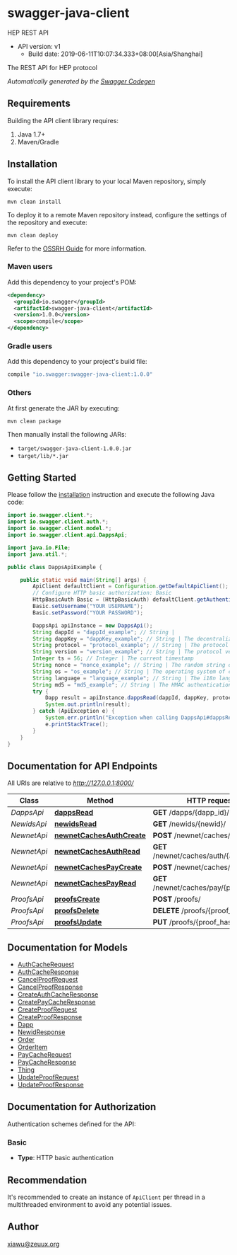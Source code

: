 # swagger-java-client

HEP REST API
- API version: v1
  - Build date: 2019-06-11T10:07:34.333+08:00[Asia/Shanghai]

The REST API for HEP protocol


*Automatically generated by the [Swagger Codegen](https://github.com/swagger-api/swagger-codegen)*


## Requirements

Building the API client library requires:
1. Java 1.7+
2. Maven/Gradle

## Installation

To install the API client library to your local Maven repository, simply execute:

```shell
mvn clean install
```

To deploy it to a remote Maven repository instead, configure the settings of the repository and execute:

```shell
mvn clean deploy
```

Refer to the [OSSRH Guide](http://central.sonatype.org/pages/ossrh-guide.html) for more information.

### Maven users

Add this dependency to your project's POM:

```xml
<dependency>
  <groupId>io.swagger</groupId>
  <artifactId>swagger-java-client</artifactId>
  <version>1.0.0</version>
  <scope>compile</scope>
</dependency>
```

### Gradle users

Add this dependency to your project's build file:

```groovy
compile "io.swagger:swagger-java-client:1.0.0"
```

### Others

At first generate the JAR by executing:

```shell
mvn clean package
```

Then manually install the following JARs:

* `target/swagger-java-client-1.0.0.jar`
* `target/lib/*.jar`

## Getting Started

Please follow the [installation](#installation) instruction and execute the following Java code:

```java
import io.swagger.client.*;
import io.swagger.client.auth.*;
import io.swagger.client.model.*;
import io.swagger.client.api.DappsApi;

import java.io.File;
import java.util.*;

public class DappsApiExample {

    public static void main(String[] args) {
        ApiClient defaultClient = Configuration.getDefaultApiClient();
        // Configure HTTP basic authorization: Basic
        HttpBasicAuth Basic = (HttpBasicAuth) defaultClient.getAuthentication("Basic");
        Basic.setUsername("YOUR USERNAME");
        Basic.setPassword("YOUR PASSWORD");

        DappsApi apiInstance = new DappsApi();
        String dappId = "dappId_example"; // String | 
        String dappKey = "dappKey_example"; // String | The decentralized application access key
        String protocol = "protocol_example"; // String | The protocol name. default is 'HEP'.
        String version = "version_example"; // String | The protocol version such as '1.0'
        Integer ts = 56; // Integer | The current timestamp
        String nonce = "nonce_example"; // String | The random string or auto-increment sequence
        String os = "os_example"; // String | The operating system of client such as ios, android, dweb,etc.
        String language = "language_example"; // String | The i18n language code such as zh, en, etc.
        String md5 = "md5_example"; // String | The HMAC authentication md5 checksum
        try {
            Dapp result = apiInstance.dappsRead(dappId, dappKey, protocol, version, ts, nonce, os, language, md5);
            System.out.println(result);
        } catch (ApiException e) {
            System.err.println("Exception when calling DappsApi#dappsRead");
            e.printStackTrace();
        }
    }
}
```

## Documentation for API Endpoints

All URIs are relative to *http://127.0.0.1:8000/*

Class | Method | HTTP request | Description
------------ | ------------- | ------------- | -------------
*DappsApi* | [**dappsRead**](docs/DappsApi.md#dappsRead) | **GET** /dapps/{dapp_id}/ | 
*NewidsApi* | [**newidsRead**](docs/NewidsApi.md#newidsRead) | **GET** /newids/{newid}/ | 
*NewnetApi* | [**newnetCachesAuthCreate**](docs/NewnetApi.md#newnetCachesAuthCreate) | **POST** /newnet/caches/auth/ | 
*NewnetApi* | [**newnetCachesAuthRead**](docs/NewnetApi.md#newnetCachesAuthRead) | **GET** /newnet/caches/auth/{auth_hash}/ | 
*NewnetApi* | [**newnetCachesPayCreate**](docs/NewnetApi.md#newnetCachesPayCreate) | **POST** /newnet/caches/pay/ | 
*NewnetApi* | [**newnetCachesPayRead**](docs/NewnetApi.md#newnetCachesPayRead) | **GET** /newnet/caches/pay/{pay_hash}/ | 
*ProofsApi* | [**proofsCreate**](docs/ProofsApi.md#proofsCreate) | **POST** /proofs/ | 
*ProofsApi* | [**proofsDelete**](docs/ProofsApi.md#proofsDelete) | **DELETE** /proofs/{proof_hash}/ | 
*ProofsApi* | [**proofsUpdate**](docs/ProofsApi.md#proofsUpdate) | **PUT** /proofs/{proof_hash}/ | 

## Documentation for Models

 - [AuthCacheRequest](docs/AuthCacheRequest.md)
 - [AuthCacheResponse](docs/AuthCacheResponse.md)
 - [CancelProofRequest](docs/CancelProofRequest.md)
 - [CancelProofResponse](docs/CancelProofResponse.md)
 - [CreateAuthCacheResponse](docs/CreateAuthCacheResponse.md)
 - [CreatePayCacheResponse](docs/CreatePayCacheResponse.md)
 - [CreateProofRequest](docs/CreateProofRequest.md)
 - [CreateProofResponse](docs/CreateProofResponse.md)
 - [Dapp](docs/Dapp.md)
 - [NewidResponse](docs/NewidResponse.md)
 - [Order](docs/Order.md)
 - [OrderItem](docs/OrderItem.md)
 - [PayCacheRequest](docs/PayCacheRequest.md)
 - [PayCacheResponse](docs/PayCacheResponse.md)
 - [Thing](docs/Thing.md)
 - [UpdateProofRequest](docs/UpdateProofRequest.md)
 - [UpdateProofResponse](docs/UpdateProofResponse.md)

## Documentation for Authorization

Authentication schemes defined for the API:
### Basic

- **Type**: HTTP basic authentication


## Recommendation

It's recommended to create an instance of `ApiClient` per thread in a multithreaded environment to avoid any potential issues.

## Author

xiawu@zeuux.org
